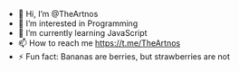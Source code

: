 - 👋 Hi, I’m @TheArtnos
- 👀 I’m interested in Programming
- 🌱 I’m currently learning JavaScript
- 📫 How to reach me https://t.me/TheArtnos
- ⚡ Fun fact: Bananas are berries, but strawberries are not

<!---
TheArtnos/TheArtnos is a ✨ special ✨ repository because its `README.md` (this file) appears on your GitHub profile.
You can click the Preview link to take a look at your changes.
--->
